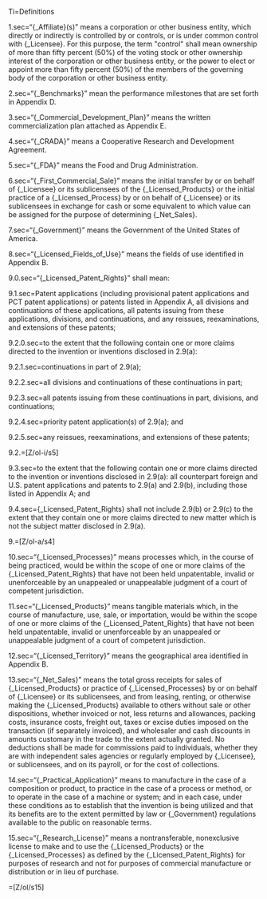 Ti=Definitions

1.sec=“{_Affiliate}(s)” means a corporation or other business entity, which directly or indirectly is controlled by or controls, or is under common control with {_Licensee}.  For this purpose, the term "control" shall mean ownership of more than fifty percent (50%) of the voting stock or other ownership interest of the corporation or other business entity, or the power to elect or appoint more than fifty percent (50%) of the members of the governing body of the corporation or other business entity.

2.sec=“{_Benchmarks}” mean the performance milestones that are set forth in Appendix D.

3.sec=“{_Commercial_Development_Plan}” means the written commercialization plan attached as Appendix E.

4.sec=“{_CRADA}” means a Cooperative Research and Development Agreement.

5.sec=“{_FDA}” means the Food and Drug Administration.

6.sec=“{_First_Commercial_Sale}” means the initial transfer by or on behalf of {_Licensee} or its sublicensees of the {_Licensed_Products} or the initial practice of a {_Licensed_Process} by or on behalf of {_Licensee} or its sublicensees in exchange for cash or some equivalent to which value can be assigned for the purpose of determining {_Net_Sales}.

7.sec=“{_Government}” means the Government of the United States of America.

8.sec=“{_Licensed_Fields_of_Use}” means the fields of use identified in Appendix B.

9.0.sec=“{_Licensed_Patent_Rights}” shall mean:

9.1.sec=Patent applications (including provisional patent applications and PCT patent applications) or patents listed in Appendix A, all divisions and continuations of these applications, all patents issuing from these applications, divisions, and continuations, and any reissues, reexaminations, and extensions of these patents;

9.2.0.sec=to the extent that the following contain one or more claims directed to the invention or inventions disclosed in 2.9(a):

9.2.1.sec=continuations in part of 2.9(a);

9.2.2.sec=all divisions and continuations of these continuations in part;

9.2.3.sec=all patents issuing from these continuations in part, divisions, and continuations;

9.2.4.sec=priority patent application(s) of 2.9(a); and

9.2.5.sec=any reissues, reexaminations, and extensions of these patents;

9.2.=[Z/ol-i/s5]

9.3.sec=to the extent that the following contain one or more claims directed to the invention or inventions disclosed in 2.9(a): all counterpart foreign and U.S. patent applications and patents to 2.9(a) and 2.9(b), including those listed in Appendix A; and

9.4.sec={_Licensed_Patent_Rights} shall not include 2.9(b) or 2.9(c) to the extent that they contain one or more claims directed to new matter which is not the subject matter disclosed in 2.9(a).

9.=[Z/ol-a/s4]

10.sec=“{_Licensed_Processes}” means processes which, in the course of being practiced, would be within the scope of one or more claims of the {_Licensed_Patent_Rights} that have not been held unpatentable, invalid or unenforceable by an unappealed or unappealable judgment of a court of competent jurisdiction.

11.sec=“{_Licensed_Products}” means tangible materials which, in the course of manufacture, use, sale, or importation, would be within the scope of one or more claims of the {_Licensed_Patent_Rights} that have not been held unpatentable, invalid or unenforceable by an unappealed or unappealable judgment of a court of competent jurisdiction.

12.sec=“{_Licensed_Territory}” means the geographical area identified in Appendix B.

13.sec=“{_Net_Sales}” means the total gross receipts for sales of {_Licensed_Products} or practice of {_Licensed_Processes} by or on behalf of {_Licensee} or its sublicensees, and from leasing, renting, or otherwise making the {_Licensed_Products} available to others without sale or other dispositions, whether invoiced or not, less returns and allowances, packing costs, insurance costs, freight out, taxes or excise duties imposed on the transaction (if separately invoiced), and wholesaler and cash discounts in amounts customary in the trade to the extent actually granted.  No deductions shall be made for commissions paid to individuals, whether they are with independent sales agencies or regularly employed by {_Licensee}, or sublicensees, and on its payroll, or for the cost of collections.

14.sec=“{_Practical_Application}” means to manufacture in the case of a composition or product, to practice in the case of a process or method, or to operate in the case of a machine or system; and in each case, under these conditions as to establish that the invention is being utilized and that its benefits are to the extent permitted by law or {_Government} regulations available to the public on reasonable terms.

15.sec=“{_Research_License}” means a nontransferable, nonexclusive license to make and to use the {_Licensed_Products} or the {_Licensed_Processes} as defined by the {_Licensed_Patent_Rights} for purposes of research and not for purposes of commercial manufacture or distribution or in lieu of purchase.

=[Z/ol/s15]